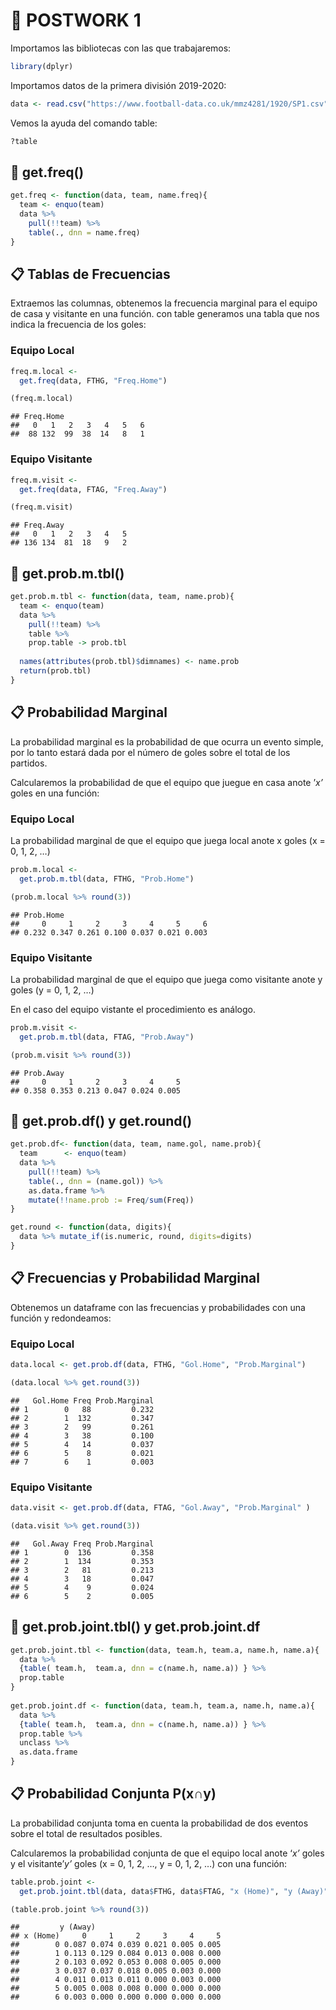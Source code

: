 # 📂 POSTWORK 1

Importamos las bibliotecas con las que trabajaremos:

``` r
library(dplyr)
```

Importamos datos de la primera división 2019-2020:

``` r
data <- read.csv("https://www.football-data.co.uk/mmz4281/1920/SP1.csv")
```

Vemos la ayuda del comando table:

``` r
?table
```

## 🔢 get.freq()

``` r
get.freq <- function(data, team, name.freq){
  team <- enquo(team)
  data %>%
    pull(!!team) %>%
    table(., dnn = name.freq) 
}
```

## 📋 Tablas de Frecuencias

Extraemos las columnas, obtenemos la frecuencia marginal para el equipo
de casa y visitante en una función. con table generamos una tabla que
nos indica la frecuencia de los goles:

### Equipo Local

``` r
freq.m.local <- 
  get.freq(data, FTHG, "Freq.Home")

(freq.m.local)
```

    ## Freq.Home
    ##   0   1   2   3   4   5   6 
    ##  88 132  99  38  14   8   1

### Equipo Visitante

``` r
freq.m.visit <- 
  get.freq(data, FTAG, "Freq.Away")

(freq.m.visit)
```

    ## Freq.Away
    ##   0   1   2   3   4   5 
    ## 136 134  81  18   9   2

## 🔢 get.prob.m.tbl()

``` r
get.prob.m.tbl <- function(data, team, name.prob){
  team <- enquo(team)
  data %>%
    pull(!!team) %>%
    table %>%
    prop.table -> prob.tbl
  
  names(attributes(prob.tbl)$dimnames) <- name.prob
  return(prob.tbl)
}
```

## 📋 Probabilidad Marginal

La probabilidad marginal es la probabilidad de que ocurra un evento
simple, por lo tanto estará dada por el número de goles sobre el total
de los partidos.

Calcularemos la probabilidad de que el equipo que juegue en casa anote
’*x’* goles en una función:

### Equipo Local

La probabilidad marginal de que el equipo que juega local anote x goles
(x = 0, 1, 2, …)

``` r
prob.m.local <- 
  get.prob.m.tbl(data, FTHG, "Prob.Home")

(prob.m.local %>% round(3))
```

    ## Prob.Home
    ##     0     1     2     3     4     5     6 
    ## 0.232 0.347 0.261 0.100 0.037 0.021 0.003

### Equipo Visitante

La probabilidad marginal de que el equipo que juega como visitante anote
y goles (y = 0, 1, 2, …)

En el caso del equipo vistante el procedimiento es análogo.

``` r
prob.m.visit <- 
  get.prob.m.tbl(data, FTAG, "Prob.Away")

(prob.m.visit %>% round(3))
```

    ## Prob.Away
    ##     0     1     2     3     4     5 
    ## 0.358 0.353 0.213 0.047 0.024 0.005

## 🔢 get.prob.df() y get.round()

``` r
get.prob.df<- function(data, team, name.gol, name.prob){ 
  team      <- enquo(team)
  data %>% 
    pull(!!team) %>% 
    table(., dnn = (name.gol)) %>% 
    as.data.frame %>% 
    mutate(!!name.prob := Freq/sum(Freq)) 
}
```

``` r
get.round <- function(data, digits){
  data %>% mutate_if(is.numeric, round, digits=digits)
}
```

## 📋 Frecuencias y Probabilidad Marginal

Obtenemos un dataframe con las frecuencias y probabilidades con una
función y redondeamos:

### Equipo Local

``` r
data.local <- get.prob.df(data, FTHG, "Gol.Home", "Prob.Marginal")

(data.local %>% get.round(3))
```

    ##   Gol.Home Freq Prob.Marginal
    ## 1        0   88         0.232
    ## 2        1  132         0.347
    ## 3        2   99         0.261
    ## 4        3   38         0.100
    ## 5        4   14         0.037
    ## 6        5    8         0.021
    ## 7        6    1         0.003

### Equipo Visitante

``` r
data.visit <- get.prob.df(data, FTAG, "Gol.Away", "Prob.Marginal" )

(data.visit %>% get.round(3))
```

    ##   Gol.Away Freq Prob.Marginal
    ## 1        0  136         0.358
    ## 2        1  134         0.353
    ## 3        2   81         0.213
    ## 4        3   18         0.047
    ## 5        4    9         0.024
    ## 6        5    2         0.005

## 🔢 get.prob.joint.tbl() y get.prob.joint.df

``` r
get.prob.joint.tbl <- function(data, team.h, team.a, name.h, name.a){
  data %>%
  {table( team.h,  team.a, dnn = c(name.h, name.a)) } %>% 
  prop.table
}
 
get.prob.joint.df <- function(data, team.h, team.a, name.h, name.a){
  data %>%
  {table( team.h,  team.a, dnn = c(name.h, name.a)) } %>% 
  prop.table %>% 
  unclass %>% 
  as.data.frame
}
```

## 📋 Probabilidad Conjunta P(x∩y)

La probabilidad conjunta toma en cuenta la probabilidad de dos eventos
sobre el total de resultados posibles.

Calcularemos la probabilidad conjunta de que el equipo local anote ‘*x’*
goles y el visitante’*y’* goles (x = 0, 1, 2, …, y = 0, 1, 2, …) con una
función:

``` r
table.prob.joint <-
  get.prob.joint.tbl(data, data$FTHG, data$FTAG, "x (Home)", "y (Away)")

(table.prob.joint %>% round(3))
```

    ##         y (Away)
    ## x (Home)     0     1     2     3     4     5
    ##        0 0.087 0.074 0.039 0.021 0.005 0.005
    ##        1 0.113 0.129 0.084 0.013 0.008 0.000
    ##        2 0.103 0.092 0.053 0.008 0.005 0.000
    ##        3 0.037 0.037 0.018 0.005 0.003 0.000
    ##        4 0.011 0.013 0.011 0.000 0.003 0.000
    ##        5 0.005 0.008 0.008 0.000 0.000 0.000
    ##        6 0.003 0.000 0.000 0.000 0.000 0.000
